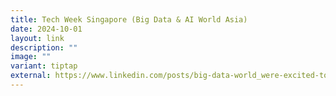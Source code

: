 ```yaml
---
title: Tech Week Singapore (Big Data & AI World Asia)
date: 2024-10-01
layout: link
description: ""
image: ""
variant: tiptap
external: https://www.linkedin.com/posts/big-data-world_were-excited-to-introduce-big-data-ai-activity-7241975244469534720-xjCz?utm_source=share&utm_medium=member_desktop
---
```

